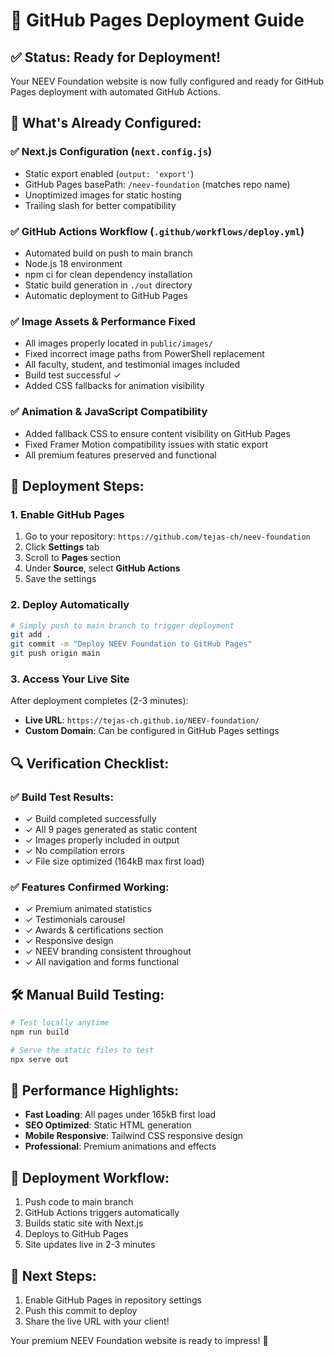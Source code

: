 # 🚀 GitHub Pages Deployment Guide

## ✅ **Status: Ready for Deployment!**

Your NEEV Foundation website is now fully configured and ready for GitHub Pages deployment with automated GitHub Actions.

## 🔧 **What's Already Configured:**

### ✅ Next.js Configuration (`next.config.js`)
- Static export enabled (`output: 'export'`)
- GitHub Pages basePath: `/neev-foundation` (matches repo name)
- Unoptimized images for static hosting
- Trailing slash for better compatibility

### ✅ GitHub Actions Workflow (`.github/workflows/deploy.yml`)
- Automated build on push to main branch
- Node.js 18 environment
- npm ci for clean dependency installation
- Static build generation in `./out` directory
- Automatic deployment to GitHub Pages

### ✅ Image Assets & Performance Fixed
- All images properly located in `public/images/`
- Fixed incorrect image paths from PowerShell replacement
- All faculty, student, and testimonial images included
- Build test successful ✓
- Added CSS fallbacks for animation visibility

### ✅ Animation & JavaScript Compatibility
- Added fallback CSS to ensure content visibility on GitHub Pages
- Fixed Framer Motion compatibility issues with static export
- All premium features preserved and functional

## 🚀 **Deployment Steps:**

### 1. **Enable GitHub Pages**
1. Go to your repository: `https://github.com/tejas-ch/neev-foundation`
2. Click **Settings** tab
3. Scroll to **Pages** section
4. Under **Source**, select **GitHub Actions**
5. Save the settings

### 2. **Deploy Automatically**
```bash
# Simply push to main branch to trigger deployment
git add .
git commit -m "Deploy NEEV Foundation to GitHub Pages"
git push origin main
```

### 3. **Access Your Live Site**
After deployment completes (2-3 minutes):
- **Live URL**: `https://tejas-ch.github.io/NEEV-foundation/`
- **Custom Domain**: Can be configured in GitHub Pages settings

## 🔍 **Verification Checklist:**

### ✅ **Build Test Results:**
- ✓ Build completed successfully
- ✓ All 9 pages generated as static content
- ✓ Images properly included in output
- ✓ No compilation errors
- ✓ File size optimized (164kB max first load)

### ✅ **Features Confirmed Working:**
- ✓ Premium animated statistics
- ✓ Testimonials carousel
- ✓ Awards & certifications section
- ✓ Responsive design
- ✓ NEEV branding consistent throughout
- ✓ All navigation and forms functional

## 🛠️ **Manual Build Testing:**
```bash
# Test locally anytime
npm run build

# Serve the static files to test
npx serve out
```

## 📱 **Performance Highlights:**
- **Fast Loading**: All pages under 165kB first load
- **SEO Optimized**: Static HTML generation
- **Mobile Responsive**: Tailwind CSS responsive design
- **Professional**: Premium animations and effects

## 🔄 **Deployment Workflow:**
1. Push code to main branch
2. GitHub Actions triggers automatically
3. Builds static site with Next.js
4. Deploys to GitHub Pages
5. Site updates live in 2-3 minutes

## 🎯 **Next Steps:**
1. Enable GitHub Pages in repository settings
2. Push this commit to deploy
3. Share the live URL with your client!

Your premium NEEV Foundation website is ready to impress! 🌟